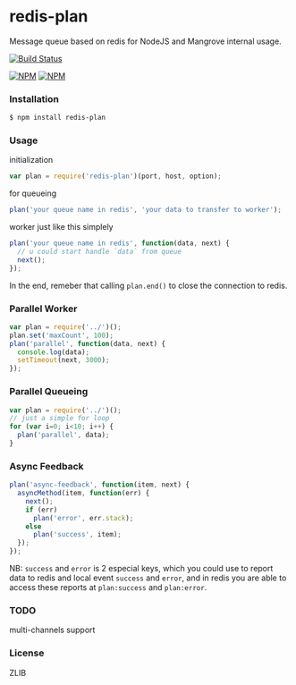 
redis-plan
================

Message queue based on redis for NodeJS and Mangrove internal usage.

[![Build Status](https://travis-ci.org/MangroveTech/node-redis-plan.svg)](https://travis-ci.org/MangroveTech/node-redis-plan)

[![NPM](https://nodei.co/npm/redis-plan.png?stars&downloads)](https://nodei.co/npm/redis-plan/) [![NPM](https://nodei.co/npm-dl/redis-plan.png)](https://nodei.co/npm/redis-plan/)

### Installation
```sh
$ npm install redis-plan
```

### Usage

initialization
```js
var plan = require('redis-plan')(port, host, option);
```

for queueing
```js
plan('your queue name in redis', 'your data to transfer to worker');
```

worker just like this simplely
```js
plan('your queue name in redis', function(data, next) {
  // u could start handle `data` from queue
  next();
});
```

In the end, remeber that calling `plan.end()` to close the connection to redis.

### Parallel Worker
```js
var plan = require('../')();
plan.set('maxCount', 100);
plan('parallel', function(data, next) {
  console.log(data);
  setTimeout(next, 3000);
});
```

### Parallel Queueing
```js
var plan = require('../')();
// just a simple for loop
for (var i=0; i<10; i++) {
  plan('parallel', data);
}
```

### Async Feedback
```js
plan('async-feedback', function(item, next) {
  asyncMethod(item, function(err) {
    next();
    if (err) 
      plan('error', err.stack);
    else
      plan('success', item);
  });
});
```
NB: `success` and `error` is 2 especial keys, which you could use to report
data to redis and local event `success` and `error`, and in redis you are able
to access these reports at `plan:success` and `plan:error`.

### TODO

multi-channels support

### License
ZLIB
